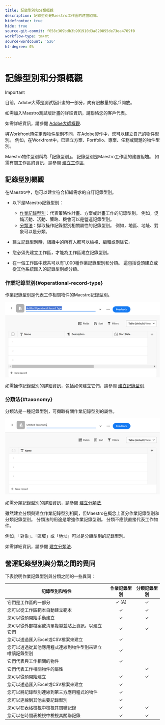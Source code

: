 ```yaml
---
title: 記錄型別和分類概觀
description: 記錄型別是Maestro工作區的建置組塊。
hidefromtoc: true
hide: true
source-git-commit: f058c369bdb3b991910d3a820895de73ea4709f0
workflow-type: tm+mt
source-wordcount: '526'
ht-degree: 0%

---
```



<!--udpate the metadata with real information when making this avilable in TOC and in the left nav-->

# 記錄型別和分類概觀

>[!IMPORTANT]
>
>目前，Adobe大師是測試版計畫的一部分，向有限數量的客戶開放。
>
>如需加入Maestro測試版計畫的詳細資訊，請聯絡您的客戶代表。
>
>如需詳細資訊，請參閱 [Adobe大師概觀](../maestro-overview.md).

與Workfront預先定義物件型別不同，在Adobe製作中，您可以建立自己的物件型別。 例如，在Workfront中，已建立方案、Portfolio、專案、任務或問題的物件型別。

Maestro物件型別稱為「記錄型別」。 記錄型別是Maestro工作區的建置組塊。 如需有關工作區的資訊，請參閱 [建立工作區](../architecture-and-fields/create-workspaces.md).

## 記錄型別概觀

在Maestro中，您可以建立符合組織需求的自訂記錄型別。

* 以下是Maestro記錄型別：

   * [作業記錄型別](#operational-record-type)：代表策略性計畫、方案或計畫工作的記錄型別。 例如，促銷活動、活動、策略、機會可以是營運記錄型別。
   * [分類法](#taxonomy)：擷取操作記錄型別相關屬性的記錄型別。 例如，地區、地址、對象可以是分類。

* 建立記錄型別時，組織中的所有人都可以檢視、編輯或刪除它。 <!--this will change with access levels and permissions-->
* 您必須先建立工作區，才能為工作區建立記錄型別。
* 在一個工作區中總共可以有1,000種作業記錄型別和分類。 這包括從頭建立或從其他系統匯入的記錄型別或分類。

### 作業記錄型別{#operational-record-type}

作業記錄型別是代表工作相關物件的Maestro記錄型別。

![](assets/operational-record-type-blank.png)

如需操作記錄型別的詳細資訊，包括如何建立它們，請參閱 [建立記錄型別](../architecture-and-fields/create-record-types.md).

### 分類法{#taxonomy}

分類法是一種記錄型別，可擷取有關作業記錄型別的屬性。

![](assets/taxonomy-record-type-blank.png)

如需分類記錄型別的詳細資訊，請參閱 [建立分類法](../architecture-and-fields/create-a-taxonomy.md).

雖然建立分類與建立作業記錄型別相同，但Maestro在概念上區分作業記錄型別和分類記錄型別。 分類法的用途是增強作業記錄型別。 分類不應該直接代表工作物件。  <!--this is no longer true, but might be later?!: A taxonomy is a record without dates, like a static list of attributes.-->

<!--mimic what you did above for operational record types to say that we can also import taxonomies from other applications too - this will be possible later; for example Team would be a taxonomy record type, etc -->

例如，「對象」、「區域」或「地址」可以是分類型別的記錄型別。

如需詳細資訊，請參閱 [建立分類法](../architecture-and-fields/create-a-taxonomy.md).

## 營運記錄型別與分類之間的異同

下表說明作業記錄型別與分類之間的一些異同：

| 記錄型別和特性 | 作業記錄型別 | 分類記錄型別 |
|-------------------------------------------------------------|:-----------------------:|:--------------------:|
| 它們是工作區的一部分 | ✓ (A) | ✓ |
| 您可以從工作區範本自動建立範本 | ✓ | ✓ |
| 您可以從頭開始手動建立 | ✓ | ✓ |
| 您可以從外部檔案或清單複製並貼上資訊，以建立它們 | ✓ | ✓ |
| 您可以透過匯入Excel或CSV檔案來建立 | ✓ |                     |
| 您可以透過從其他應用程式連線到物件型別來建立唯讀記錄型別 | ✓ |                     |
| 它們代表與工作相關的物件 | ✓ |                      |
| 它們代表工作相關物件的屬性 |                         | ✓ |
| 您可以從頭開始建立 | ✓ | ✓ |
| 您可以透過匯入Excel或CSV檔案來建立 | ✓ |                      |
| 您可以將記錄型別連線到第三方應用程式的物件 | ✓ |                      |
| 您可以連線到其他主要記錄型別 | ✓ |                    |
| 您可以在表格檢視中檢視其關聯記錄 | ✓ | ✓ |
| 您可以在時間表檢視中檢視其關聯記錄 | ✓ | ✓ |
